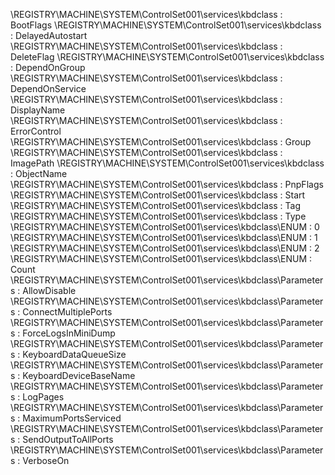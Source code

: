 \REGISTRY\MACHINE\SYSTEM\ControlSet001\services\kbdclass : BootFlags
\REGISTRY\MACHINE\SYSTEM\ControlSet001\services\kbdclass : DelayedAutostart
\REGISTRY\MACHINE\SYSTEM\ControlSet001\services\kbdclass : DeleteFlag
\REGISTRY\MACHINE\SYSTEM\ControlSet001\services\kbdclass : DependOnGroup
\REGISTRY\MACHINE\SYSTEM\ControlSet001\services\kbdclass : DependOnService
\REGISTRY\MACHINE\SYSTEM\ControlSet001\services\kbdclass : DisplayName
\REGISTRY\MACHINE\SYSTEM\ControlSet001\services\kbdclass : ErrorControl
\REGISTRY\MACHINE\SYSTEM\ControlSet001\services\kbdclass : Group
\REGISTRY\MACHINE\SYSTEM\ControlSet001\services\kbdclass : ImagePath
\REGISTRY\MACHINE\SYSTEM\ControlSet001\services\kbdclass : ObjectName
\REGISTRY\MACHINE\SYSTEM\ControlSet001\services\kbdclass : PnpFlags
\REGISTRY\MACHINE\SYSTEM\ControlSet001\services\kbdclass : Start
\REGISTRY\MACHINE\SYSTEM\ControlSet001\services\kbdclass : Tag
\REGISTRY\MACHINE\SYSTEM\ControlSet001\services\kbdclass : Type
\REGISTRY\MACHINE\SYSTEM\ControlSet001\services\kbdclass\ENUM : 0
\REGISTRY\MACHINE\SYSTEM\ControlSet001\services\kbdclass\ENUM : 1
\REGISTRY\MACHINE\SYSTEM\ControlSet001\services\kbdclass\ENUM : 2
\REGISTRY\MACHINE\SYSTEM\ControlSet001\services\kbdclass\ENUM : Count
\REGISTRY\MACHINE\SYSTEM\ControlSet001\services\kbdclass\Parameters : AllowDisable
\REGISTRY\MACHINE\SYSTEM\ControlSet001\services\kbdclass\Parameters : ConnectMultiplePorts
\REGISTRY\MACHINE\SYSTEM\ControlSet001\services\kbdclass\Parameters : ForceLogsInMiniDump
\REGISTRY\MACHINE\SYSTEM\ControlSet001\services\kbdclass\Parameters : KeyboardDataQueueSize
\REGISTRY\MACHINE\SYSTEM\ControlSet001\services\kbdclass\Parameters : KeyboardDeviceBaseName
\REGISTRY\MACHINE\SYSTEM\ControlSet001\services\kbdclass\Parameters : LogPages
\REGISTRY\MACHINE\SYSTEM\ControlSet001\services\kbdclass\Parameters : MaximumPortsServiced
\REGISTRY\MACHINE\SYSTEM\ControlSet001\services\kbdclass\Parameters : SendOutputToAllPorts
\REGISTRY\MACHINE\SYSTEM\ControlSet001\services\kbdclass\Parameters : VerboseOn
